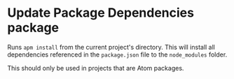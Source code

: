 # Update Package Dependencies package

Runs `apm install` from the current project's directory. This will install all dependencies referenced in the `package.json` file to the `node_modules` folder.

This should only be used in projects that are Atom packages.

